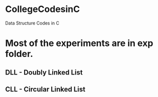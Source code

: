 # CollegeCodesinC
Data Structure Codes in C

# Most of the experiments are in exp folder.

## DLL - Doubly Linked List

## CLL - Circular Linked List

